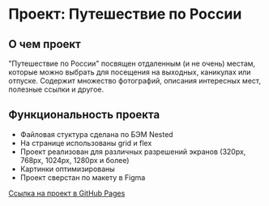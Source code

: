 # Проект: Путешествие по России

## О чем проект

"Путешествие по России" посвящен отдаленным (и не очень) местам, которые можно выбрать для посещения на выходных, каникулах или отпуске. Содержит множество фотографий, описания интересных мест, полезные ссылки и другое.

## Функциональность проекта

- Файловая стуктура сделана по БЭМ Nested
- На странице использованы grid и flex
- Проект реализован для различных разрешений экранов (320px, 768px, 1024px, 1280px и более)
- Картинки оптимизированы
- Проект сверстан по макету в Figma

[Ссылка на проект в GitHub Pages](https://anastasiian3.github.io/russian-travel/index.html)
